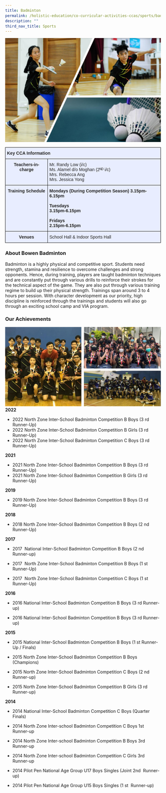 ```yaml
---
title: Badminton
permalink: /holistic-education/co-curricular-activities-ccas/sports/badminton/
description: ""
third_nav_title: Sports
---
```

![](/images/CCAs/Sports/Badminton/badminton%20main.jpg)
<style type="text/css">
.tg  {border-collapse:collapse;border-spacing:0;}
.tg td{border-color:black;border-style:solid;border-width:1px;font-family:Arial, sans-serif;font-size:14px;
  overflow:hidden;padding:10px 5px;word-break:normal;}
.tg th{border-color:black;border-style:solid;border-width:1px;font-family:Arial, sans-serif;font-size:14px;
  font-weight:normal;overflow:hidden;padding:10px 5px;word-break:normal;}
.tg .tg-qrg6{background-color:#E8EDFF;color:#252525;font-weight:bold;text-align:center;vertical-align:top}
.tg .tg-vqm8{background-color:#E8EDFF;color:#222;text-align:left;vertical-align:top}
.tg .tg-u05r{background-color:#E8EDFF;color:#222;font-weight:bold;text-align:left;vertical-align:top}
.tg .tg-lr6o{background-color:#E8EDFF;color:#222;text-align:left;vertical-align:middle}
</style>
<table class="tg">
<thead>
  <tr>
    <th class="tg-u05r" colspan="2">Key CCA Information</th>
  </tr>
</thead>
<tbody>
  <tr>
    <td class="tg-qrg6"><span style="color:#252525">Teachers-in-charge</span></td>
    <td class="tg-lr6o"><span style="color:#222">Mr. Randy Low (i/c)</span><br><span style="color:#222">Ms. Alamel d/o Moghan (2ᴺᴰ i/c)</span><br><span style="color:#222">Mrs. Rebecca Ang</span><br><span style="color:#222">Mrs. Jessica Yong</span></td>
  </tr>
  <tr>
    <td class="tg-qrg6"><span style="color:#252525">Training Schedule</span></td>
    <td class="tg-u05r">Mondays <span style="color:#222">(During Competition Season) 3.15pm-6.15pm</span><br><br>Tuesdays<br><span style="color:#222">3.15pm-6.15pm</span><br><br>Fridays<br><span style="color:#222">2.15pm-6.15pm</span><br></td>
  </tr>
  <tr>
    <td class="tg-qrg6"><span style="color:#252525">Venues</span></td>
    <td class="tg-vqm8"><span style="color:#222">School Hall &amp; Indoor Sports Hall</span><br></td>
  </tr>
</tbody>
</table>

### About Bowen Badminton

Badminton is a highly physical and competitive sport. Students need strength, stamina and resilience to overcome challenges and strong opponents. Hence, during training, players are taught badminton techniques and are constantly put through various drills to reinforce their strokes for the technical aspect of the game. They are also put through various training regime to build up their physical strength. Trainings span around 3 to 4 hours per session. With character development as our priority, high discipline is reinforced through the trainings and students will also go through an exciting school camp and VIA program.

### Our Achievements
![](/images/CCAs/Sports/Badminton/badminton%20winners.jpg)
**2022**

* 2022 North Zone Inter-School Badminton Competition B Boys (3 rd Runner-Up)
* 2022 North Zone Inter-School Badminton Competition B Girls (3 rd Runner-Up)
* 2022 North Zone Inter-School Badminton Competition C Boys (3 rd Runner-Up)


**2021**
* 2021 North Zone Inter-School Badminton Competition B Boys (3 rd Runner-Up)
* 2021 North Zone Inter-School Badminton Competition B Girls (3 rd Runner-Up)

  

**2019**

* 2019 North Zone Inter-School Badminton Competition B Boys (3 rd Runner-Up)


**2018**

* 2018 North Zone Inter-School Badminton Competition B Boys (2 nd Runner-Up)

 
**2017**

* 2017&nbsp; National Inter-School Badminton Competition B Boys (2 nd Runner-up)

* 2017&nbsp; North Zone Inter-School Badminton Competition B Boys (1 st Runner-Up)

* 2017&nbsp; North Zone Inter-School Badminton Competition C Boys (1 st Runner-Up)



**2016**&nbsp;

* 2016 National Inter-School Badminton Competition&nbsp;B Boys&nbsp;(3 rd Runner-up)  

* 2016 National Inter-School Badminton Competition B Boys (3 rd Runner-up)
  

**2015**&nbsp;

* 2015 National Inter-School Badminton Competition&nbsp;B Boys&nbsp;(1 st Runner-Up / Finals)  

* 2015 North Zone Inter-School Badminton Competition B Boys (Champions)

* 2015 North Zone Inter-School Badminton Competition C Boys (2 nd Runner-up)

* 2015 North Zone Inter-School Badminton Competition B Girls (3 rd Runner-up)

**2014**  

* 2014 National Inter-School Badminton Competition C Boys (Quarter Finals)  

* 2014 North Zone Inter-school Badminton Competition C Boys 1st Runner-up

* 2014 North Zone Inter-school Badminton Competition B Boys 3rd Runner-up

* 2014 North Zone Inter-school Badminton Competition C Girls 3rd Runner-up

* 2014 Pilot Pen National Age Group U17 Boys Singles (Joint 2nd&nbsp; Runner-up)

* 2014 Pilot Pen National Age Group U15 Boys Singles (1 st&nbsp; Runner-up)